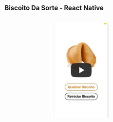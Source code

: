 ## Biscoito Da Sorte - React Native
<br/>

<div align="center">
<a href="https://youtu.be/Mw8YXtroKNo" title="App Biscoito Da Sorte - React Native" target="_blank" ><img src="https://github.com/hugofficial/BiscoitoDaSorte/blob/main/Captura%20de%20tela%202021-11-19%20213134.png" alt="App Biscoito Da Sorte - React Native" width=35% height=35% /></a>
  </div>

